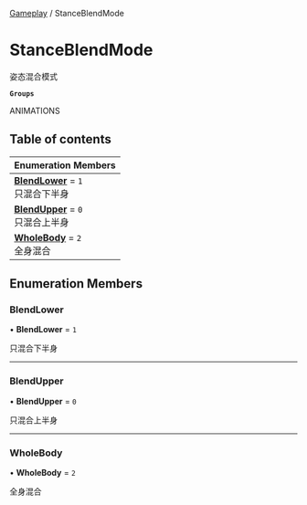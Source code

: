 [Gameplay](../modules/Gameplay.Gameplay.md) / StanceBlendMode

# StanceBlendMode <Badge type="tip" text="Enumeration" /> <Score text="StanceBlendMode" />

姿态混合模式

**`Groups`**

ANIMATIONS

## Table of contents

| Enumeration Members |
| :-----|
| **[BlendLower](Gameplay.StanceBlendMode.md#blendlower)** = ``1`` <br> 只混合下半身|
| **[BlendUpper](Gameplay.StanceBlendMode.md#blendupper)** = ``0`` <br> 只混合上半身|
| **[WholeBody](Gameplay.StanceBlendMode.md#wholebody)** = ``2`` <br> 全身混合|

## Enumeration Members

### BlendLower <Score text="BlendLower" /> 

• **BlendLower** = ``1``

只混合下半身

___

### BlendUpper <Score text="BlendUpper" /> 

• **BlendUpper** = ``0``

只混合上半身

___

### WholeBody <Score text="WholeBody" /> 

• **WholeBody** = ``2``

全身混合
